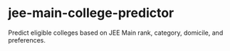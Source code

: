 # jee-main-college-predictor
Predict eligible colleges based on JEE Main rank, category, domicile, and preferences.
